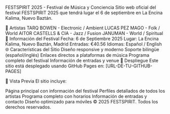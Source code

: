 FESTSPIRIT 2025 - Festival de Música y Conciencia
Sitio web oficial del festival FESTSPIRIT 2025 que tendrá lugar el 6 de septiembre en La Encina Kalima, Nuevo Baztán.

🎵 Artistas
TARQ BOWEN - Electronic / Ambient
LUCAS PEZ MAGO - Folk / World
AITOR CASTELLS & CIA - Jazz / Fusion
JANUMAN - World / Spiritual
📅 Información del Festival
Fecha: 6 de Septiembre 2025
Lugar: La Encina Kalima, Nuevo Baztán, Madrid
Entradas: €40.56
Idiomas: Español / English
🌐 Características del Sitio
Diseño responsive y moderno
Soporte bilingüe (español/inglés)
Enlaces directos a plataformas de música
Programa completo del festival
Información de entradas y venue
🚀 Despliegue
Este sitio está desplegado usando GitHub Pages en: [URL-DE-TU-GITHUB-PAGES]

📱 Vista Previa
El sitio incluye:

Página principal con información del festival
Perfiles detallados de todos los artistas
Programa completo con horarios
Información de entradas y contacto
Diseño optimizado para móviles
© 2025 FESTSPIRIT. Todos los derechos reservados.